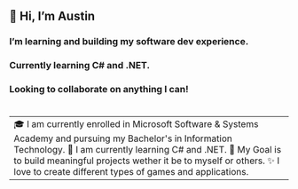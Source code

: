## 👋 Hi, I’m Austin
### I’m learning and building my software dev experience. 
### Currently learning C# and .NET. 
### Looking to collaborate on anything I can!
#
<table>
  <tr>
    <td valign="center">
      🎓 I am currently enrolled in Microsoft Software & Systems Academy and pursuing my Bachelor's in Information Technology.
      🌱 I am currently learning C# and .NET.
      🎯 My Goal is to build meaningful projects wether it be to myself or others.
      ✨ I love to create different types of games and applications.
  </tr>
  </table>
